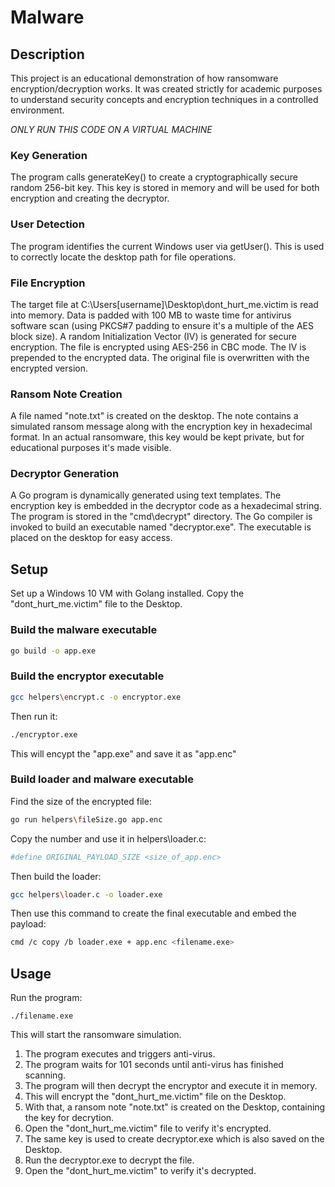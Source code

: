 # Malware

## Description

This project is an educational demonstration of how ransomware encryption/decryption works. It was created strictly for academic purposes to understand security concepts and encryption techniques in a controlled environment.

*ONLY RUN THIS CODE ON A VIRTUAL MACHINE*

### Key Generation
The program calls generateKey() to create a cryptographically secure random 256-bit key.
This key is stored in memory and will be used for both encryption and creating the decryptor.

### User Detection
The program identifies the current Windows user via getUser().
This is used to correctly locate the desktop path for file operations.

### File Encryption
The target file at C:\Users\[username]\Desktop\dont_hurt_me.victim is read into memory.
Data is padded with 100 MB to waste time for antivirus software scan (using PKCS#7 padding to ensure it's a multiple of the AES block size).
A random Initialization Vector (IV) is generated for secure encryption.
The file is encrypted using AES-256 in CBC mode.
The IV is prepended to the encrypted data.
The original file is overwritten with the encrypted version.

### Ransom Note Creation
A file named "note.txt" is created on the desktop.
The note contains a simulated ransom message along with the encryption key in hexadecimal format.
In an actual ransomware, this key would be kept private, but for educational purposes it's made visible.

### Decryptor Generation
A Go program is dynamically generated using text templates.
The encryption key is embedded in the decryptor code as a hexadecimal string.
The program is stored in the "cmd\decrypt" directory.
The Go compiler is invoked to build an executable named "decryptor.exe".
The executable is placed on the desktop for easy access.

## Setup

Set up a Windows 10 VM with Golang installed. Copy the "dont_hurt_me.victim" file to the Desktop.

### Build the malware executable

```bash
go build -o app.exe
```

### Build the encryptor executable

```bash
gcc helpers\encrypt.c -o encryptor.exe
```

Then run it:

```bash
./encryptor.exe
```

This will encypt the "app.exe" and save it as "app.enc"

### Build loader and malware executable

Find the size of the encrypted file:

```bash
go run helpers\fileSize.go app.enc
```

Copy the number and use it in helpers\loader.c:

```bash
#define ORIGINAL_PAYLOAD_SIZE <size_of_app.enc>
```

Then build the loader:

```bash
gcc helpers\loader.c -o loader.exe
```

Then use this command to create the final executable and embed the payload:

```bash
cmd /c copy /b loader.exe + app.enc <filename.exe>
```

## Usage

Run the program:

```
./filename.exe
```

This will start the ransomware simulation.

1. The program executes and triggers anti-virus.
2. The program waits for 101 seconds until anti-virus has finished scanning.
3. The program will then decrypt the encryptor and execute it in memory.
4. This will encrypt the "dont_hurt_me.victim" file on the Desktop.
5. With that, a ransom note "note.txt" is created on the Desktop, containing the key for decrytion.
6. Open the "dont_hurt_me.victim" file to verify it's encrypted.
7. The same key is used to create decryptor.exe which is also saved on the Desktop.
8. Run the decryptor.exe to decrypt the file.
9. Open the "dont_hurt_me.victim" to verify it's decrypted.
